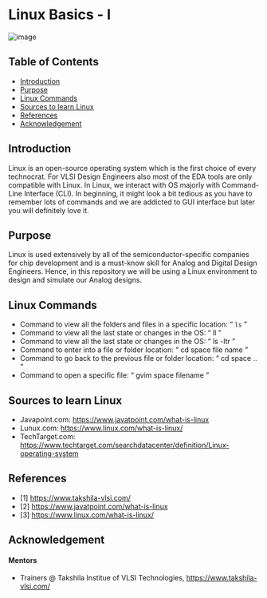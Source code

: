 Linux Basics - I <a name="TOP"></a>
===================

![image](https://github.com/Nirvan007/Analog_Electronics/assets/127144315/19139479-75a5-436c-8fbf-ef140cb835ab)

## Table of Contents
* [Introduction](#Introduction)
* [Purpose](#Purpose)
* [Linux Commands](#Linux-Commands)
* [Sources to learn Linux](#Sources-to-learn-Linux)
* [References](#References)
* [Acknowledgement](#Acknowledgement)

## Introduction
Linux is an open-source operating system which is the first choice of every technocrat. For VLSI Design Engineers also most of the EDA tools are only compatible with Linux. In Linux, we interact with OS majorly with Command-Line Interface (CLI). In beginning, it might look a bit tedious as you have to remember lots of commands and we are addicted to GUI interface but later you will definitely love it.

## Purpose
Linux is used extensively by all of the semiconductor-specific companies for chip development and is a must-know skill for Analog and Digital Design Engineers. Hence, in this repository we will be using a Linux environment to design and simulate our Analog designs.

## Linux Commands
* Command to view all the folders and files in a specific location: “ `ls` ”
* Command to view all the last state or changes in the OS: “ ll ”
* Command to view all the last state or changes in the OS: “ ls -ltr ”
* Command to enter into a file or folder location: “ cd space file name ”
* Command to go back to the previous file or folder location: “ cd space .. ”
* Command to open a specific file: “ gvim space filename ”

## Sources to learn Linux
* Javapoint.com: <https://www.javatpoint.com/what-is-linux>
* Lunux.com: <https://www.linux.com/what-is-linux/>
* TechTarget.com: <https://www.techtarget.com/searchdatacenter/definition/Linux-operating-system>

## References
 - [1] https://www.takshila-vlsi.com/
 - [2] https://www.javatpoint.com/what-is-linux
 - [3] https://www.linux.com/what-is-linux/

## Acknowledgement
#### Mentors
* Trainers @ Takshila Institue of VLSI Technologies, https://www.takshila-vlsi.com/ 
